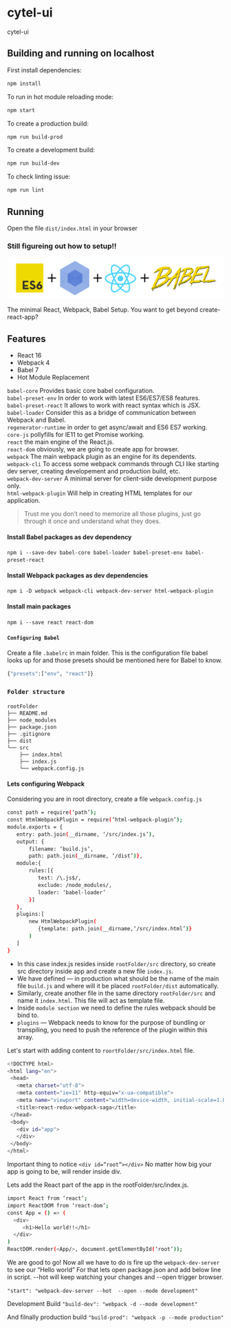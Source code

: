 # cytel-ui

cytel-ui

## Building and running on localhost

First install dependencies:

```sh
npm install
```

To run in hot module reloading mode:

```sh
npm start
```

To create a production build:

```sh
npm run build-prod
```

To create a development build:

```sh
npm run build-dev
```

To check linting issue:

```sh
npm run lint
```

## Running

Open the file `dist/index.html` in your browser

### Still figureing out how to setup!!

![Test Image 4](./src/assets/images/es6-webpack-react-babel.png)

The minimal React, Webpack, Babel Setup. You want to get beyond create-react-app?

## Features
* React 16
* Webpack 4
* Babel 7
* Hot Module Replacement

`babel-core` Provides basic core babel configuration.<br>
`babel-preset-env` In order to work with latest ES6/ES7/ES8 features.<br>
`babel-preset-react` It allows to work with react syntax which is JSX.<br>
`babel-loader` Consider this as a bridge of communication between Webpack and Babel.<br>
`regenerator-runtime` in order to get async/await and ES6 ES7 working.<br>
`core-js` pollyfills for IE11 to get Promise working.<br>
`react` the main engine of the React.js.<br>
`react-dom` obviously, we are going to create app for browser.<br>
`webpack` The main webpack plugin as an engine for its dependents.<br>
`webpack-cli` To access some webpack commands through CLI like starting dev server, creating developement and production build, etc.<br>
`webpack-dev-server` A minimal server for client-side development purpose only.<br>
`html-webpack-plugin` Will help in creating HTML templates for our application.<br>

>Trust me you don’t need to memorize all those plugins, just go through it once and understand what they does.

#### Install Babel packages as dev dependency
`npm i --save-dev babel-core babel-loader babel-preset-env babel-preset-react`

#### Install Webpack packages as dev dependencies
`npm i -D webpack webpack-cli webpack-dev-server html-webpack-plugin`

#### Install main packages
`npm i --save react react-dom`

#### `Configuring Babel`
Create a file `.babelrc` in main folder. This is the configuration file babel looks up for and those presets should be mentioned here for Babel to know.

```sh
{"presets":["env", "react"]}
```

### `Folder structure`
```
rootFolder
├── README.md
├── node_modules
├── package.json
├── .gitignore
├── dist
└── src
    ├── index.html
    ├── index.js
    └── webpack.config.js
```
#### Lets configuring Webpack
Considering you are in root directory, create a file `webpack.config.js` 

 ```sh
 const path = require(‘path’);
 const HtmlWebpackPlugin = require(‘html-webpack-plugin’);
 module.exports = {
    entry: path.join(__dirname, ‘/src/index.js’),
    output: {
        filename: ‘build.js’,
        path: path.join(__dirname, ‘/dist’)},
    module:{
        rules:[{
           test: /\.js$/,
           exclude: /node_modules/,
           loader: ‘babel-loader’
        }]
    },
    plugins:[
        new HtmlWebpackPlugin(
           {template: path.join(__dirname,‘/src/index.html’)}
        )
    ]
 }
```
- In this case index.js resides inside `rootFolder/src` directory, so create src directory inside app and create a new file `index.js`.
- We have defined — in production what should be the name of the main file `build.js` and where will it be placed `rootFolder/dist` automatically.
- Similarly, create another file in the same directory `rootFolder/src` and name it `index.html`. This file will act as template file.
- Inside `module section` we need to define the rules webpack should be bind to.
- `plugins` — Webpack needs to know for the purpose of bundling or transpiling, you need to push the reference of the plugin within this array.

Let's start with adding content to `roortFolder/src/index.html` file.

 ```sh
<!DOCTYPE html>
<html lang="en">
  <head>
    <meta charset="utf-8">
    <meta content="ie=11" http-equiv="x-ua-compatible">
    <meta name="viewport" content="width=device-width, initial-scale=1.0">
    <title>react-redux-webpack-saga</title>
  </head>
  <body>
    <div id="app">
    </div>
  </body>
</html>
```
Important thing to notice `<div id=”root”></div>` No matter how big your app is going to be, will render inside div.

Lets add the React part of the app in the rootFolder/src/index.js.

 ```sh
 import React from ‘react’;
 import ReactDOM from ‘react-dom’;
 const App = () => (
   <div>
      <h1>Hello world!!</h1>
   </div>
 )
 ReactDOM.render(<App/>, document.getElementById(‘root’));
 ```
We are good to go! Now all we have to do is fire up the `webpack-dev-server` to see our “Hello world” For that lets open package.json and add below line in script. --hot will keep watching your changes and --open trigger browser.

`"start": "webpack-dev-server --hot  --open --mode development"` 

Development Build
`"build-dev": "webpack -d --mode development"`

And filnally production build
`"build-prod": "webpack -p --mode production"`